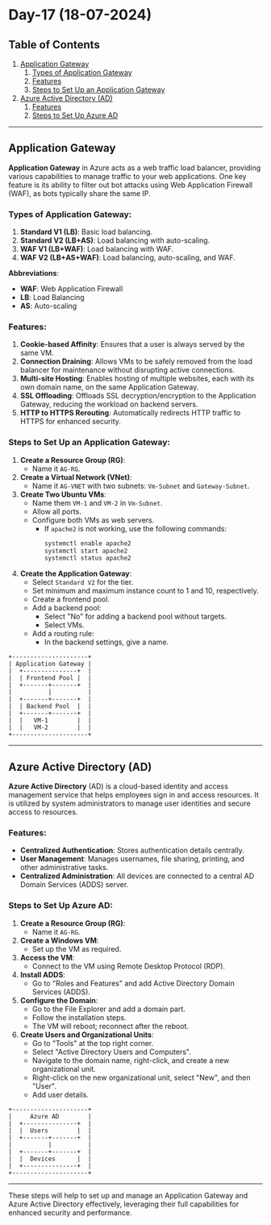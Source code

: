 # Day-17 (18-07-2024)

## Table of Contents
1. [Application Gateway](#application-gateway)
    1. [Types of Application Gateway](#types-of-application-gateway)
    2. [Features](#features)
    3. [Steps to Set Up an Application Gateway](#steps-to-set-up-an-application-gateway)
2. [Azure Active Directory (AD)](#azure-active-directory-ad)
    1. [Features](#features-1)
    2. [Steps to Set Up Azure AD](#steps-to-set-up-azure-ad)

---

## Application Gateway

**Application Gateway** in Azure acts as a web traffic load balancer, providing various capabilities to manage traffic to your web applications. One key feature is its ability to filter out bot attacks using Web Application Firewall (WAF), as bots typically share the same IP.

### Types of Application Gateway:
1. **Standard V1 (LB)**: Basic load balancing.
2. **Standard V2 (LB+AS)**: Load balancing with auto-scaling.
3. **WAF V1 (LB+WAF)**: Load balancing with WAF.
4. **WAF V2 (LB+AS+WAF)**: Load balancing, auto-scaling, and WAF.

**Abbreviations**:
- **WAF**: Web Application Firewall
- **LB**: Load Balancing
- **AS**: Auto-scaling

### Features:
1. **Cookie-based Affinity**: Ensures that a user is always served by the same VM.
2. **Connection Draining**: Allows VMs to be safely removed from the load balancer for maintenance without disrupting active connections.
3. **Multi-site Hosting**: Enables hosting of multiple websites, each with its own domain name, on the same Application Gateway.
4. **SSL Offloading**: Offloads SSL decryption/encryption to the Application Gateway, reducing the workload on backend servers.
5. **HTTP to HTTPS Rerouting**: Automatically redirects HTTP traffic to HTTPS for enhanced security.

### Steps to Set Up an Application Gateway:
1. **Create a Resource Group (RG)**:
   - Name it `AG-RG`.
2. **Create a Virtual Network (VNet)**:
   - Name it `AG-VNET` with two subnets: `Vm-Subnet` and `Gateway-Subnet`.
3. **Create Two Ubuntu VMs**:
   - Name them `VM-1` and `VM-2` in `Vm-Subnet`.
   - Allow all ports.
   - Configure both VMs as web servers.
     - If `apache2` is not working, use the following commands:
       ```sh
       systemctl enable apache2
       systemctl start apache2
       systemctl status apache2
       ```
4. **Create the Application Gateway**:
   - Select `Standard V2` for the tier.
   - Set minimum and maximum instance count to 1 and 10, respectively.
   - Create a frontend pool.
   - Add a backend pool:
     - Select "No" for adding a backend pool without targets.
     - Select VMs.
   - Add a routing rule:
     - In the backend settings, give a name.

```
+---------------------+
| Application Gateway |
|  +---------------+  |
|  | Frontend Pool |  |
|  +-------+-------+  |
|          |          |
|  +-------+-------+  |
|  | Backend Pool  |  |
|  +-------+-------+  |
|  |   VM-1        |  |
|  |   VM-2        |  |
+---------------------+
```

---

## Azure Active Directory (AD)

**Azure Active Directory** (AD) is a cloud-based identity and access management service that helps employees sign in and access resources. It is utilized by system administrators to manage user identities and secure access to resources.

### Features:
- **Centralized Authentication**: Stores authentication details centrally.
- **User Management**: Manages usernames, file sharing, printing, and other administrative tasks.
- **Centralized Administration**: All devices are connected to a central AD Domain Services (ADDS) server.

### Steps to Set Up Azure AD:
1. **Create a Resource Group (RG)**:
   - Name it `AG-RG`.
2. **Create a Windows VM**:
   - Set up the VM as required.
3. **Access the VM**:
   - Connect to the VM using Remote Desktop Protocol (RDP).
4. **Install ADDS**:
   - Go to "Roles and Features" and add Active Directory Domain Services (ADDS).
5. **Configure the Domain**:
   - Go to the File Explorer and add a domain part.
   - Follow the installation steps.
   - The VM will reboot; reconnect after the reboot.
6. **Create Users and Organizational Units**:
   - Go to "Tools" at the top right corner.
   - Select "Active Directory Users and Computers".
   - Navigate to the domain name, right-click, and create a new organizational unit.
   - Right-click on the new organizational unit, select "New", and then "User".
   - Add user details.

```
+---------------------+
|     Azure AD        |
|  +---------------+  |
|  |  Users        |  |
|  +-------+-------+  |
|          |          |
|  +-------+-------+  |
|  |  Devices      |  |
|  +---------------+  |
+---------------------+
```
---

These steps will help to set up and manage an Application Gateway and Azure Active Directory effectively, leveraging their full capabilities for enhanced security and performance.
